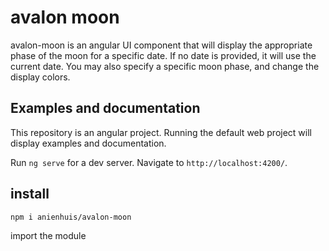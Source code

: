 # avalon moon

avalon-moon is an angular UI component that will display the appropriate phase of the moon for a specific date.
If no date is provided, it will use the current date.  You may also specify a specific moon phase, and change the display colors.
 

## Examples and documentation

This repository is an angular project.  Running the default web project will display examples and documentation.

Run `ng serve` for a dev server. Navigate to `http://localhost:4200/`.

## install

`npm i anienhuis/avalon-moon`

import the module 



